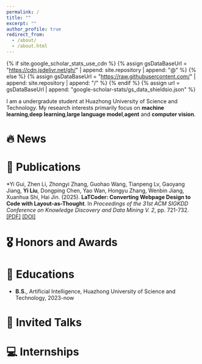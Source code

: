 ```yaml
---
permalink: /
title: ""
excerpt: ""
author_profile: true
redirect_from: 
  - /about/
  - /about.html
---
```


{% if site.google_scholar_stats_use_cdn %}
{% assign gsDataBaseUrl = "https://cdn.jsdelivr.net/gh/" | append: site.repository | append: "@" %}
{% else %}
{% assign gsDataBaseUrl = "https://raw.githubusercontent.com/" | append: site.repository | append: "/" %}
{% endif %}
{% assign url = gsDataBaseUrl | append: "google-scholar-stats/gs_data_shieldsio.json" %}

<span class='anchor' id='about-me'></span>

I am a undergradute student at Huazhong University of Science and Technology. My research interests primarily focus on **machine learning**,**deep learning**,**large language model**,**agent** and **computer vision**.


# 🔥 News

# 📝 Publications 

*Yi Gui, Zhen Li, Zhongyi Zhang, Guohao Wang, Tianpeng Lv, Gaoyang Jiang, **Yi Liu**, Dongping Chen, Yao Wan, Hongyu Zhang, Wenbin Jiang, Xuanhua Shi, Hai Jin. (2025). **LaTCoder: Converting Webpage Design to Code with Layout-as-Thought**. In *Proceedings of the 31st ACM SIGKDD Conference on Knowledge Discovery and Data Mining V. 2*, pp. 721-732. [[PDF]]([link-to-your-pdf.pdf](https://arxiv.org/pdf/2508.03560)) [[DOI]]([link-to-doi](https://doi.org/10.1145/3711896.3737016))

# 🎖 Honors and Awards


# 📖 Educations

- **B.S.**, Artificial Intelligence, Huazhong University of Science and Technology, 2023-now

# 💬 Invited Talks


# 💻 Internships
